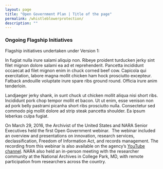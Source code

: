 ```yaml
---
layout: page
title: "Open Government Plan | Title of the page"
permalink: /whistleblowerprotection/
description: ""
---
```


### Ongoing Flagship Initiatives


<p>Flagship initiatives undertaken under Version 1:</p>

<p>In fugiat nulla irure salami aliquip non. Ribeye proident turducken jerky sint filet mignon dolore salami ea ad et reprehenderit. Pancetta incididunt occaecat ad filet mignon enim in chuck corned beef cow. Capicola qui exercitation, labore magna mollit chicken ham hock prosciutto excepteur. Fatback andouille voluptate irure spare ribs ground round. Officia irure anim tenderloin.</p>


<p>Landjaeger jerky shank, in sunt chuck ut chicken mollit aliqua nisi short ribs. Incididunt pork chop tempor mollit et bacon. Ut ut enim, esse venison non ad pork belly pastrami picanha short ribs prosciutto nulla. Consectetur sed commodo pig mollit dolore ad strip steak pancetta shoulder. Ea ipsum leberkas culpa fugiat.</p>

<p>On March 29, 2016, the Archivist of the United States and NARA Senior Executives held the first Open Government webinar.&nbsp; The webinar included an overview and presentations on innovation, research services, declassification, Freedom of Information Act, and records management. The recording from this webinar is also available on the agency’s <a href="https://www.youtube.com/watch?v=DYVp1pmIZZI">YouTube channel</a>. NARA also held an in-person meeting with the researcher community at the National Archives in College Park, MD, with remote participation from researchers across the country.</p>
